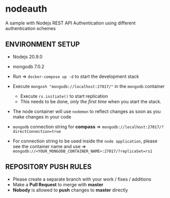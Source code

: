# nodeauth
A sample with Nodejs REST API Authentication using different authentication schemes

## ENVIRONMENT SETUP

- Nodejs 20.9.0
- mongodb 7.0.2

- Run => `docker-compose up -d` to start the development stack
- Execute `mongosh "mongodb://localhost:27017/"` in the `mongodb` container
  - Execute `rs.initiate()` to start replication
  - This needs to be done, *only the first time* when you start the stack.
- The node container will use `nodemon` to reflect changes as soon as you make changes in your code
- `mongodb` connection string for **compass** => `mongodb://localhost:27017/?directConnection=true`
- For connection string to be used inside the `node application`, please see the container name and use => `mongodb://<YOUR_MONGODB_CONTAINER_NAME>:27017/?replicaSet=rs1`

## REPOSITORY PUSH RULES

- Please create a separate branch with your work / fixes / additions
- Make a **Pull Request** to merge with **master**
- **Nobody** is allowed to **push** changes to **master** directly